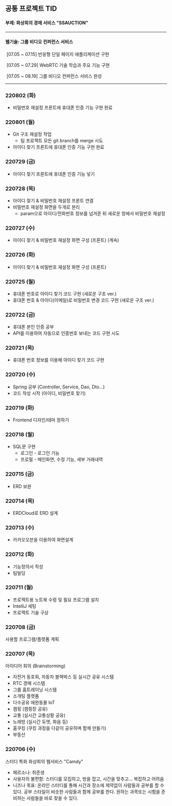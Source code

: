 ## 공통 프로젝트 TID

#### 부제: 화상회의 경매 서비스 "SSAUCTION"



---

#### 웹기술: 그룹 비디오 컨퍼런스 서비스

​	[07.05 ~ 07.15] 반응형 단일 페이지 애플리케이션 구현

​	[07.05 ~ 07.29] WebRTC 기술 학습과 주요 기능 구현

​	[07.05 ~ 08.19] 그룹 비디오 컨퍼런스 서비스 완성

---



### 220802 (화)

- 비밀번호 재설정 프론트에 휴대폰 인증 기능 구현 완료



### 220801 (월)

- Git 구조 재설정 작업
  - 팀 프로젝트 모든 git branch를 merge 시도
- 아이디 찾기 프론트에 휴대폰 인증 기능 구현 완료



### 220729 (금)

- 아이디 찾기 프론트에 휴대폰 인증 기능 넣기



### 220728 (목)

- 아이디 찾기 & 비밀번호 재설정 프론트 연결
- 비밀번호 재설정 화면을 두개로 분리
  - param으로 아이디/전화번호 정보를 넘겨준 뒤 새로운 창에서 비밀번호 재설정



### 220727 (수)

- 아이디 찾기 & 비밀번호 재설정 화면 구성 (프론트) (계속)



### 220726 (화)

- 아이디 찾기 & 비밀번호 재설정 화면 구성 (프론트)



### 220725 (월)

- 휴대폰 번호로 아이디 찾기 코드 구현 (새로운 구조 ver.)
- 휴대폰 번호 & 아이디(이메일)로 비밀번호 변경 코드 구현 (새로운 구조 ver.)



### 220722 (금)

- 휴대폰 본인 인증 공부
- API를 이용하여 자동으로 인증번호 보내는 코드 구현 시도



### 220721 (목)

- 휴대폰 번호 정보를 이용해 아이디 찾기 코드 구현



### 220720 (수)

- Spring 공부 (Controller, Service, Dao, Dto...)
- 코드 작성 시작 (아이디, 비밀번호 찾기)



### 220719 (화)

- Frontend 디자인/테마 정하기



### 220718 (월)

- SQL문 구현
  - 로그인 - 로그인 기능
  - 프로필 - 메인화면, 수정 기능, 세부 거래내역



### 220715 (금)

- ERD 보완



### 220714 (목)

- ERDCloud로 ERD 설계



### 220713 (수)

- 카카오오븐을 이용하여 화면설계



### 220712 (화)

- 기능정의서 작성
- 팀빌딩



### 220711 (월)

- 프로젝트용 노트북 수령 및 필요 프로그램 설치
- IntelliJ 세팅
- 프로젝트 기술 구상



### 220708 (금)

사용할 프로그램/플랫폼 계획



### 220707 (목)

아이디어 회의 (Brainstorming)

- 자전거 동호회, 자동차 블랙박스 등 실시간 공유 시스템
- RTC 경매 시스템
- 그룹 홈트레이닝 시스템
- 소개팅 플랫폼
- 다수공유 애완동물 IoT
- 캠핑 (캠핑장 공유)
- 교통 (실시간 교통상황 공유)
- 노래방 (실시간 듀엣, 화음 등)
- 홈쿠킹 (쿠킹 과정을 다같이 공유하며 함께 만들기)
- 부동산



### 220706 (수)

스터디 특화 화상회의 웹서비스 "Camdy"

- 페르소나: 취준생
- 사용자의 불편함: 스터디를 모집하고, 방을 잡고, 시간을 맞추고... 복잡하고 어려움
- 니즈나 목표: 온라인 스터디를 통해 시간과 장소에 제약없이 사람들과 공부를 할 수 있다.
                         공부 스타일이 비슷한 사람들과 함께 공부를 한다.
                         원하는 과목또는 시험을 준비하는 사람들을 바로 찾을 수 있다.
